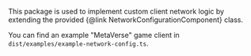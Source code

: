 This package is used to implement custom client network logic by extending the provided
{@link NetworkConfigurationComponent} class.

You can find an example "MetaVerse" game client in `dist/examples/example-network-config.ts`.

